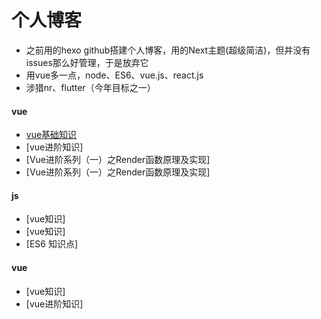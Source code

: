 # 个人博客
- 之前用的hexo github搭建个人博客，用的Next主题(超级简洁)，但并没有issues那么好管理，于是放弃它
- 用vue多一点，node、ES6、vue.js、react.js
- 涉猎nr、flutter（今年目标之一）


#### vue
- [vue基础知识](https://github.com/sayid760/blog/issues/1)
- [vue进阶知识] 
- [Vue进阶系列（一）之Render函数原理及实现]
- [Vue进阶系列（一）之Render函数原理及实现]


#### js
- [vue知识]
- [vue知识]
- [ES6 知识点]


#### vue
- [vue知识]
- [vue进阶知识]



